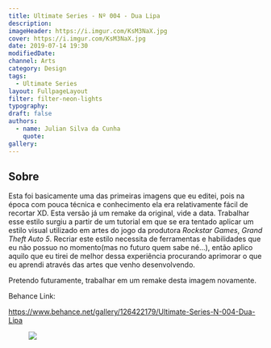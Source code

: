 ```yaml
---
title: Ultimate Series - Nº 004 - Dua Lipa
description:
imageHeader: https://i.imgur.com/KsM3NaX.jpg
cover: https://i.imgur.com/KsM3NaX.jpg
date: 2019-07-14 19:30
modifiedDate:
channel: Arts
category: Design
tags:
  - Ultimate Series
layout: FullpageLayout
filter: filter-neon-lights
typography:
draft: false
authors:
  - name: Julian Silva da Cunha
    quote:
gallery:
---
```


## Sobre

Esta foi basicamente uma das primeiras imagens que eu editei, pois na época com pouca técnica e conhecimento ela era relativamente fácil de recortar XD. Esta versão já um remake da original, vide a data. Trabalhar esse estilo surgiu a partir de um tutorial em que se era tentado aplicar um estilo visual utilizado em artes do jogo da produtora _Rockstar Games_, _Grand Theft Auto 5_. Recriar este estilo necessita de ferramentas e habilidades que eu não possuo no momento(mas no futuro quem sabe né...), então aplico aquilo que eu tirei de melhor dessa experiência procurando aprimorar o que eu aprendi através das artes que venho desenvolvendo.

Pretendo futuramente, trabalhar em um remake desta imagem novamente.

Behance Link:

https://www.behance.net/gallery/126422179/Ultimate-Series-N-004-Dua-Lipa

<figure>
<img src="https://i.imgur.com/KsM3NaX.jpg" className="max-w-none mx-auto block"/>
</figure>
